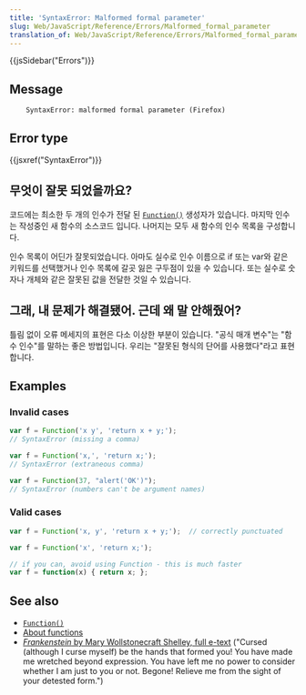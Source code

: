 ```yaml
---
title: 'SyntaxError: Malformed formal parameter'
slug: Web/JavaScript/Reference/Errors/Malformed_formal_parameter
translation_of: Web/JavaScript/Reference/Errors/Malformed_formal_parameter
---
```

{{jsSidebar("Errors")}}

## Message

```
    SyntaxError: malformed formal parameter (Firefox)
```

## Error type

{{jsxref("SyntaxError")}}

## 무엇이 잘못 되었을까요?

코드에는 최소한 두 개의 인수가 전달 된 [`Function()`](/en-US/docs/Web/JavaScript/Reference/Global_Objects/Function) 생성자가 있습니다. 마지막 인수는 작성중인 새 함수의 소스코드 입니다. 나머지는 모두 새 함수의 인수 목록을 구성합니다.

인수 목록이 어딘가 잘못되었습니다. 아마도 실수로 인수 이름으로 if 또는 var와 같은 키워드를 선택했거나 인수 목록에 갈곳 잃은 구두점이 있을 수 있습니다. 또는 실수로 숫자나 개체와 같은 잘못된 값을 전달한 것일 수 있습니다.

## 그래, 내 문제가 해결됐어. 근데 왜 말 안해줬어?

틀림 없이 오류 메세지의 표현은 다소 이상한 부분이 있습니다. "공식 매개 변수"는 "함수 인수"를 말하는 좋은 방법입니다. 우리는 "잘못된 형식의 단어를 사용했다"라고 표현 합니다.

## Examples

### Invalid cases

```js example-bad
var f = Function('x y', 'return x + y;');
// SyntaxError (missing a comma)

var f = Function('x,', 'return x;');
// SyntaxError (extraneous comma)

var f = Function(37, "alert('OK')");
// SyntaxError (numbers can't be argument names)
```

### Valid cases

```js example-good
var f = Function('x, y', 'return x + y;');  // correctly punctuated

var f = Function('x', 'return x;');

// if you can, avoid using Function - this is much faster
var f = function(x) { return x; };
```

## See also

- [`Function()`](/en-US/docs/Web/JavaScript/Reference/Global_Objects/Function)
- [About functions](/en-US/docs/Web/JavaScript/Guide/Functions)
- [_Frankenstein_ by Mary Wollstonecraft Shelley, full e-text](https://www.gutenberg.org/ebooks/84) ("Cursed (although I curse myself) be the hands that formed you! You have made me wretched beyond expression. You have left me no power to consider whether I am just to you or not. Begone! Relieve me from the sight of your detested form.")
